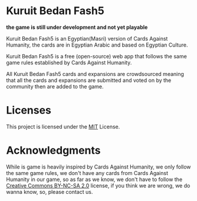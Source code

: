 # Kuruit Bedan Fash5

**the game is still under development and not yet playable**

Kuruit Bedan Fash5 is an Egyptian(Masri) version of Cards Against Humanity, the cards are in Egyptian Arabic and based on Egyptian Culture.

Kuruit Bedan Fash5 is a free (open-source) web app that follows the same game rules established by Cards Against Humanity.

All Kuruit Bedan Fash5 cards and expansions are crowdsourced meaning that all the cards and expansions are submitted and voted on by the community then are added to the game.

# Licenses
This project is licensed under the [MIT](https://gitlab.com/hpj/kuruit-bedan-fash5/blob/master/LICENSE) License.

<!-- All icons inside the [icons](https://gitlab.com/hpj/kuruit-bedan-fash5/tree/master/res) folder are made by us and are licensed under [CC BY 4.0](https://creativecommons.org/licenses/by/4.0/). -->

# Acknowledgments

While is game is heavily inspired by Cards Against Humanity, we only follow the same game rules, we don't have any cards from Cards Against Humanity in our game, so as far as we know, we don't have to follow the [Creative Commons BY-NC-SA 2.0](https://creativecommons.org/licenses/by-nc-sa/2.0/) license, if you think we are wrong, we do wanna know, so, please contact us.